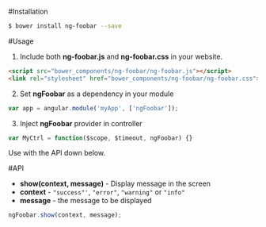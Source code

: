 #Installation
```bash
$ bower install ng-foobar --save
```

#Usage
1. Include both **ng-foobar.js** and **ng-foobar.css** in your website.

```html
<script src="bower_components/ng-foobar/ng-foobar.js"></script>
<link rel="stylesheet" href="bower_components/ng-foobar/ng-foobar.css">
```

2. Set **ngFoobar** as a dependency in your module

```javascript
var app = angular.module('myApp', ['ngFoobar']);
```

3. Inject **ngFoobar** provider in controller

```javascript
var MyCtrl = function($scope, $timeout, ngFoobar) {}
```

Use with the API down below.

#API
* **show(context, message)** - Display message in the screen
 * **context** - `"success"'`, `"error"`, `"warning"` or `"info"`
 * **message** - the message to be displayed 

```javascript
ngFoobar.show(context, message);
```
